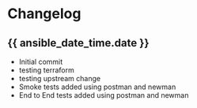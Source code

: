 # Changelog

## {{ ansible_date_time.date }}
* Initial commit
* testing terraform
* testing upstream change
* Smoke tests added using postman and newman
* End to End tests added using postman and newman

